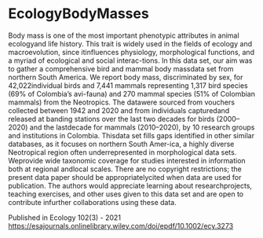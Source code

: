 # EcologyBodyMasses
Body mass is one of the most important phenotypic attributes in animal ecologyand life history. This trait is widely used in the fields of ecology and macroevolution, since itinfluences physiology, morphological functions, and a myriad of ecological and social interac-tions. In this data set, our aim was to gather a comprehensive bird and mammal body massdata set from northern South America. We report body mass, discriminated by sex, for 42,022individual birds and 7,441 mammals representing 1,317 bird species (69% of Colombia’s avi-fauna) and 270 mammal species (51% of Colombian mammals) from the Neotropics. The datawere sourced from vouchers collected between 1942 and 2020 and from individuals capturedand released at banding stations over the last two decades for birds (2000–2020) and the lastdecade for mammals (2010–2020), by 10 research groups and institutions in Colombia. Thisdata set fills gaps identified in other similar databases, as it focuses on northern South Amer-ica, a highly diverse Neotropical region often underrepresented in morphological data sets. Weprovide wide taxonomic coverage for studies interested in information both at regional andlocal scales. There are no copyright restrictions; the present data paper should be appropriatelycited when data are used for publication. The authors would appreciate learning about researchprojects, teaching exercises, and other uses given to this data set and are open to contribute infurther collaborations using these data.

Published in Ecology 102(3) - 2021 https://esajournals.onlinelibrary.wiley.com/doi/epdf/10.1002/ecy.3273
